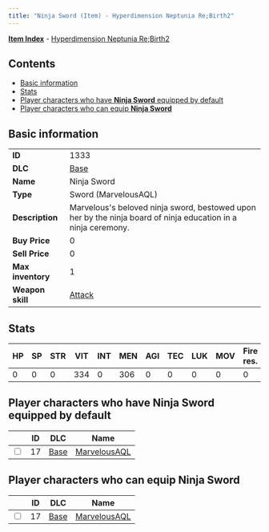 ```yaml
---
title: "Ninja Sword (Item) - Hyperdimension Neptunia Re;Birth2"
---
```


[**Item Index**](/neptunia/rb2/item/index.html) - [Hyperdimension Neptunia Re;Birth2](/neptunia/rb2)

## Contents

- [Basic information](#basic-information)
- [Stats](#stats)
- [Player characters who have **Ninja Sword** equipped by default](#player-characters-who-have-ninja-sword-equipped-by-default)
- [Player characters who can equip **Ninja Sword**](#player-characters-who-can-equip-ninja-sword)

## Basic information

|   |   |
| -- | -- |
| **ID** | 1333 |
| **DLC** | [Base](/neptunia/rb2/dlc/0-base.html) |
| **Name** | Ninja Sword |
| **Type** | Sword (MarvelousAQL) |
| **Description** | Marvelous's beloved ninja sword, bestowed upon her by the ninja board of ninja education in a ninja ceremony. |
| **Buy Price** | 0 |
| **Sell Price** | 0 |
| **Max inventory** | 1 |
| **Weapon skill** | [Attack](/neptunia/rb2/skill/0-2001-attack.html) |

## Stats

| HP | SP | STR | VIT | INT | MEN | AGI | TEC | LUK | MOV | Fire res. | Ice res. | Wind res. | Lightning res. |
| -- | -- | --- | --- | --- | --- | --- | --- | --- | --- | --------- | -------- | --------- | -------------- |
| 0 | 0 | 0 | 334 | 0 | 306 | 0 | 0 | 0 | 0 | 0 | 0 | 0 | 0 |

## Player characters who have **Ninja Sword** equipped by default

|    | ID | DLC | Name |
| -- | -- | --- | ---- |
| <input type="checkbox" id="rb2-player-0-17" class="trackbox" /> | 17 | [Base](/neptunia/rb2/dlc/0-base.html) | [MarvelousAQL](/neptunia/rb2/player/0-17-marvelousaql.html) |

## Player characters who can equip **Ninja Sword**

|    | ID | DLC | Name |
| -- | -- | --- | ---- |
| <input type="checkbox" id="rb2-player-0-17" class="trackbox" /> | 17 | [Base](/neptunia/rb2/dlc/0-base.html) | [MarvelousAQL](/neptunia/rb2/player/0-17-marvelousaql.html) |